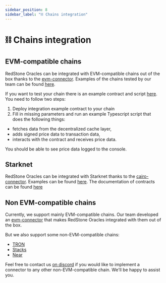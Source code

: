```yaml
---
sidebar_position: 8
sidebar_label: "⛓ Chains integration"
---
```


# ⛓ Chains integration

## EVM-compatible chains

RedStone Oracles can be integrated with EVM-compatible chains out of the box thanks to the [evm-connector](https://docs.redstone.finance/docs/smart-contract-devs/getting-started#usage). Examples of the chains tested by our team can be found [here](https://showroom.redstone.finance/).

If you want to test your chain there is an example contract and script [here](https://github.com/redstone-finance/redstone-showroom/tree/main/example). You need to follow two steps:

1. Deploy integration example contract to your chain
2. Fill in missing parameters and run an example Typescript script that does the following things:

- fetches data from the decentralized cache layer,
- adds signed price data to transaction data,
- interacts with the contract and receives price data.

You should be able to see price data logged to the console.

## Starknet

RedStone Oracles can be integrated with Starknet thanks to the [cairo-connector](https://github.com/redstone-finance/redstone-oracles-monorepo/tree/main/packages/cairo-connector/). Examples can be found [here](https://starknet-showroom.redstone.finance/). The documentation of contracts can be found [here](https://github.com/redstone-finance/redstone-oracles-monorepo/tree/main/packages/cairo-connector/src/contracts/README.md)

## Non EVM-compatible chains

Currently, we support mainly EVM-compatible chains. Our team developed an [evm-connector](https://docs.redstone.finance/docs/smart-contract-devs/getting-started#usage) that makes RedStone Oracles integrated with them out of the box.

But we also support some non-EVM-compatible chains:

- [TRON](https://github.com/redstone-finance/redstone-tron-integration)
- [Stacks](https://stacks.org/redstone)
- [Near](https://github.com/redstone-finance/redstone-near-connectors)

Feel free to contact us [on discord](https://redstone.finance/discord) if you would like to implement a connector to any other non-EVM-compatible chain. We'll be happy to assist you.
